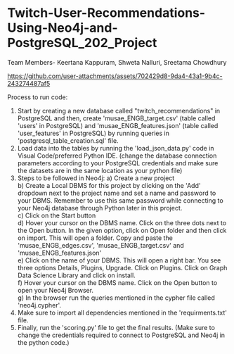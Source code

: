 # Twitch-User-Recommendations-Using-Neo4j-and-PostgreSQL_202_Project

Team Members-
Keertana Kappuram,
Shweta Nalluri,
Sreetama Chowdhury


https://github.com/user-attachments/assets/702429d8-9da4-43a1-9b4c-243274487af5

Process to run code:

1. Start by creating a new database called "twitch_recommendations" in PostgreSQL and then, create 'musae_ENGB_target.csv' (table called 'users' in PostgreSQL) and 'musae_ENGB_features.json' (table called 'user_features' in PostgreSQL) by running queries in 'postgresql_table_creation.sql' file.
2. Load data into the tables by running the 'load_json_data.py' code in Visual Code/preferred Python IDE. (change the database connection parameters according to your PostgreSQL credentials and make sure the datasets are in the same location as your python file)
3. Steps to be followed in Neo4j:
   a) Create a new project  
   b) Create a Local DBMS for this project by clicking on the 'Add' dropdown next to the project name and set a name and password to your DBMS. Remember to use this same password while connecting to your Neo4j database through Python later in this project.  
   c) Click on the Start button  
   d) Hover your cursor on the DBMS name. Click on the three dots next to the Open button. In the given option, click on Open folder and then click on import. This will open a folder. Copy and paste the 'musae_ENGB_edges.csv', 'musae_ENGB_target.csv' and 'musae_ENGB_features.json'   
   e) Click on the name of your DBMS. This will open a right bar. You see three options Details, Plugins, Upgrade. Click on Plugins. Click on Graph Data Science Library and click on install.  
   f) Hover your cursor on the DBMS name. Click on the Open button to open your Neo4j Browser.  
   g) In the browser run the queries mentioned in the cypher file called 'neo4j.cypher'.
4. Make sure to import all dependencies mentioned in the 'requirments.txt' file.
5. Finally, run the 'scoring.py' file to get the final results. (Make sure to change the credentials required to connect to PostgreSQL and Neo4j in the python code.)
